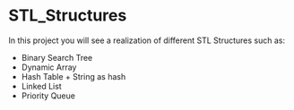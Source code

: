 # STL_Structures

In this project you will see a realization of different STL Structures such as:

- Binary Search Tree
- Dynamic Array
- Hash Table + String as hash
- Linked List
- Priority Queue
